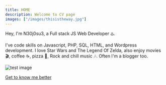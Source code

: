 ```yaml
---
title: HOME
description: Welcome to CV page
images: ["/images/thisistheway.jpg"]
---
```


Hey, I'm N30j0su3, a Full stack JS Web Developer :hotsprings:.

I've code skills on Javascript, PHP, SQL, HTML, and Wordpress development. I love Star Wars and The Legend Of Zelda, also enjoy movies :clapper:, coffee :coffee:, pizza :pizza:, Rock and chill music :notes:. Often I'm a blogger too.

![test image](images/thisistheway.jpg#intro-img)

[Get to know me better](/cv/about "Get to know me better")